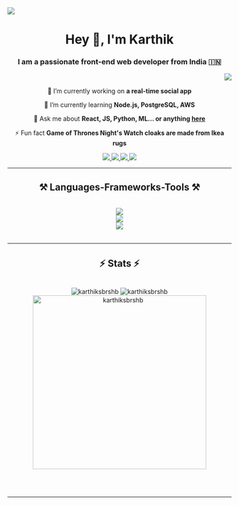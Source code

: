 <img src="https://user-images.githubusercontent.com/10498744/210012254-234538ff-d198-48aa-8964-37e6fd45d227.gif" />

<h1 align="center">Hey 👋, I'm Karthik</h1>

<h3 align="center">I am a passionate front-end web developer from India 🇮🇳</h3>

<div align="center" ><img align="right" src="https://komarev.com/ghpvc/?username=karthiksbrshb&label=Profile%20views&color=0e75b6&style=flat" /></div>


<br/>

<div align="center">
 
 🔭 I’m currently working on **a real-time social app**
 
 🌱 I’m currently learning **Node.js, PostgreSQL, AWS**

💬 Ask me about **React, JS, Python, ML... or anything [here](https://github.com/salesp07/salesp07/issues)**

⚡ Fun fact **Game of Thrones Night's Watch cloaks are made from Ikea rugs**

 </div>
 
<div align="center"> 
  <a href="mailto:pedro.sales.muniz@gmail.com">
    <img src="https://img.shields.io/badge/Gmail-333333?style=for-the-badge&logo=gmail&logoColor=red" />
  </a>
  <a href="https://linkedin.com/in/pedro-sales-muniz" target="_blank">
    <img src="https://img.shields.io/badge/LinkedIn-0077B5?style=for-the-badge&logo=linkedin&logoColor=white" target="_blank" />
  </a>
  <a href="https://karthiksbrshb-portfolio.netlify.app" target="_blank">
    <img src="https://img.shields.io/badge/Portfolio-FF5722?style=for-the-badge&logo=todoist&logoColor=white" target="_blank" /><!-- sqlite, safari, google-chrome are other good icon options -->
  </a>
  <a>
    <img src="https://img.shields.io/badge/Instagram-E4405F?style=for-the-badge&logo=instagram&logoColor=white" target="_blank" />
  </a>
</div>

 <hr/>
 
<h2 align="center">⚒️ Languages-Frameworks-Tools ⚒️</h2>
<br/>
<div align="center">
    <img src="https://skillicons.dev/icons?i=react,html,css,javascript,tailwindcss,nextjs,nodejs" /><br>
    <img src="https://skillicons.dev/icons?i=java,python,flask,c,mysql" /><br>
    <img src="https://skillicons.dev/icons?i=vscode,git,github,figma" /><br>
</div>

<br/>

<hr/>

<h2 align="center">⚡ Stats ⚡</h2>
<br>
<div align=center>
  <img src="https://github-readme-stats.vercel.app/api?username=karthiksbrshb&show_icons=true&locale=en&layout=compact&theme=react&border_radius=10" alt="karthiksbrshb" />
  <img src="https://github-readme-streak-stats.herokuapp.com/?user=karthiksbrshb&layout=compact&theme=react&border_radius=10" alt="karthiksbrshb" />
  <img width=390 src="https://github-readme-stats.vercel.app/api/top-langs?username=karthiksbrshb&show_icons=true&locale=en&layout=compact&theme=react&border_radius=10" alt="karthiksbrshb" />
  <br/>
</div>

<br/><br/>

<hr/>

<br/>
